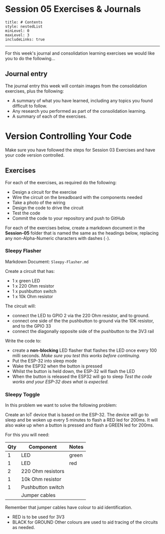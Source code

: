 # Session 05 Exercises & Journals 

```table-of-contents
title: # Contents
style: nestedList
minLevel: 0
maxLevel: 3
includeLinks: true
```

---


For this week's journal and consolidation learning exercises we would like you to do the following...

## Journal entry

The journal entry this week will contain images from the consolidation exercises, plus the following:

- A summary of what you have learned, including any topics you found difficult to follow.
- Any research you performed as part of the consolidation learning.
- A summary of each of the exercises.

# Version Controlling Your Code

Make sure you have followed the steps for Session 03 Exercises and have your code version controlled.

## Exercises

For each of the exercises, as required do the following:

- Design a circuit for the exercise
- Wire the circuit on the breadboard with the components needed
- Take a photo of the wiring
- Design the code to drive the circuit
- Test the code
- Commit the code to your repository and push to GitHub 

For each of the exercises below, create a markdown document in the **Session-05** folder that is named the same as the headings below, replacing any non-Alpha-Numeric characters with dashes (`-`).

### Sleepy Flasher

Markdown Document: `Sleepy-Flasher.md`

Create a circuit that has:
- 1 x green LED
- 1 x 220 Ohm resistor
- 1 x pushbutton switch
- 1 x 10k Ohm resistor

The circuit will:
- connect the LED to GPIO 2 via the 220 Ohm resistor, and to ground.
- connect one side of the the pushbutton to ground via the 10K resistor, and to the GPIO 33
- connect the diagonally opposite side of the pushbutton to the 3V3 rail

Write the code to:
- create a **non-blocking** LED flasher that flashes the LED once every 100 milli seconds.
  *Make sure you test this works before continuing.*
- Put the ESP-32 into sleep mode
- Wake the ESP32 when the button is pressed
- Whilst the button is held down, the ESP-32 will flash the LED
- When the button is released the ESP32 will go to sleep
  *Test the code works and your ESP-32 does what is expected.*


### Sleepy Toggle

In this problem we want to solve the following problem:

Create an IoT device that is based on the ESP-32. The device will go to sleep and be woken up every 5 minutes to flash a RED led for 200ms. It will also wake up when a button is pressed and flash a GREEN led for 200ms.

For this you will need:

| Qty | Component         | Notes |
| --- | ----------------- | ----- |
| 1   | LED               | green |
| 1   | LED               | red   |
| 2   | 220 Ohm resistors |       |
| 1   | 10k Ohm resistor  |       |
| 1   | Pushbutton switch |       |
|     | Jumper cables     |       |

Remember that jumper cables have colour to aid identification.
- RED is to be used for 3V3
- BLACK for GROUND
Other colours are used to aid tracing of the circuits as needed.

